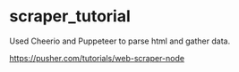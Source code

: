 # scraper_tutorial

Used Cheerio and Puppeteer to parse html and gather data.

https://pusher.com/tutorials/web-scraper-node
